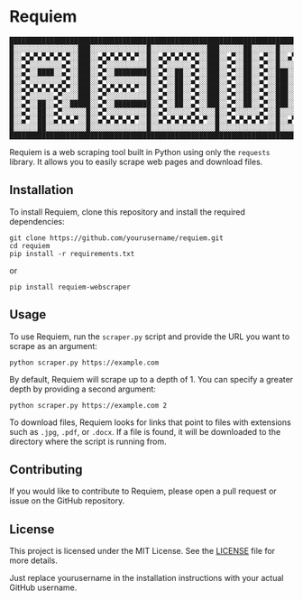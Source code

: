 # Requiem
```commandline
████████████████████████████████████████████████████████████████████████████████████████████████████████████████████
█░░░░░░░░░░░░░░░░███░░░░░░░░░░░░░░█░░░░░░░░░░░░░░███░░░░░░██░░░░░░█░░░░░░░░░░█░░░░░░░░░░░░░░█░░░░░░██████████░░░░░░█
█░░▄▀▄▀▄▀▄▀▄▀▄▀░░███░░▄▀▄▀▄▀▄▀▄▀░░█░░▄▀▄▀▄▀▄▀▄▀░░███░░▄▀░░██░░▄▀░░█░░▄▀▄▀▄▀░░█░░▄▀▄▀▄▀▄▀▄▀░░█░░▄▀░░░░░░░░░░░░░░▄▀░░█
█░░▄▀░░░░░░░░▄▀░░███░░▄▀░░░░░░░░░░█░░▄▀░░░░░░▄▀░░███░░▄▀░░██░░▄▀░░█░░░░▄▀░░░░█░░▄▀░░░░░░░░░░█░░▄▀▄▀▄▀▄▀▄▀▄▀▄▀▄▀▄▀░░█
█░░▄▀░░████░░▄▀░░███░░▄▀░░█████████░░▄▀░░██░░▄▀░░███░░▄▀░░██░░▄▀░░███░░▄▀░░███░░▄▀░░█████████░░▄▀░░░░░░▄▀░░░░░░▄▀░░█
█░░▄▀░░░░░░░░▄▀░░███░░▄▀░░░░░░░░░░█░░▄▀░░██░░▄▀░░███░░▄▀░░██░░▄▀░░███░░▄▀░░███░░▄▀░░░░░░░░░░█░░▄▀░░██░░▄▀░░██░░▄▀░░█
█░░▄▀▄▀▄▀▄▀▄▀▄▀░░███░░▄▀▄▀▄▀▄▀▄▀░░█░░▄▀░░██░░▄▀░░███░░▄▀░░██░░▄▀░░███░░▄▀░░███░░▄▀▄▀▄▀▄▀▄▀░░█░░▄▀░░██░░▄▀░░██░░▄▀░░█
█░░▄▀░░░░░░▄▀░░░░███░░▄▀░░░░░░░░░░█░░▄▀░░██░░▄▀░░███░░▄▀░░██░░▄▀░░███░░▄▀░░███░░▄▀░░░░░░░░░░█░░▄▀░░██░░░░░░██░░▄▀░░█
█░░▄▀░░██░░▄▀░░█████░░▄▀░░█████████░░▄▀░░██░░▄▀░░███░░▄▀░░██░░▄▀░░███░░▄▀░░███░░▄▀░░█████████░░▄▀░░██████████░░▄▀░░█
█░░▄▀░░██░░▄▀░░░░░░█░░▄▀░░░░░░░░░░█░░▄▀░░░░░░▄▀░░░░█░░▄▀░░░░░░▄▀░░█░░░░▄▀░░░░█░░▄▀░░░░░░░░░░█░░▄▀░░██████████░░▄▀░░█
█░░▄▀░░██░░▄▀▄▀▄▀░░█░░▄▀▄▀▄▀▄▀▄▀░░█░░▄▀▄▀▄▀▄▀▄▀▄▀░░█░░▄▀▄▀▄▀▄▀▄▀░░█░░▄▀▄▀▄▀░░█░░▄▀▄▀▄▀▄▀▄▀░░█░░▄▀░░██████████░░▄▀░░█
█░░░░░░██░░░░░░░░░░█░░░░░░░░░░░░░░█░░░░░░░░░░░░░░░░█░░░░░░░░░░░░░░█░░░░░░░░░░█░░░░░░░░░░░░░░█░░░░░░██████████░░░░░░█
████████████████████████████████████████████████████████████████████████████████████████████████████████████████████
```

Requiem is a web scraping tool built in Python using only the `requests` library. It allows you to easily scrape web pages and download files.

## Installation

To install Requiem, clone this repository and install the required dependencies:

```commandline
git clone https://github.com/yourusername/requiem.git
cd requiem
pip install -r requirements.txt
```
or
```commandline
pip install requiem-webscraper
```

## Usage

To use Requiem, run the `scraper.py` script and provide the URL you want to scrape as an argument:

```commandline
python scraper.py https://example.com
```

By default, Requiem will scrape up to a depth of 1. You can specify a greater depth by providing a second argument:

```commandline
python scraper.py https://example.com 2
```

To download files, Requiem looks for links that point to files with extensions such as `.jpg`, `.pdf`, or `.docx`. If a file is found, it will be downloaded to the directory where the script is running from.

## Contributing

If you would like to contribute to Requiem, please open a pull request or issue on the GitHub repository. 

## License

This project is licensed under the MIT License. See the [LICENSE](LICENSE) file for more details.

Just replace yourusername in the installation instructions with your actual GitHub username.